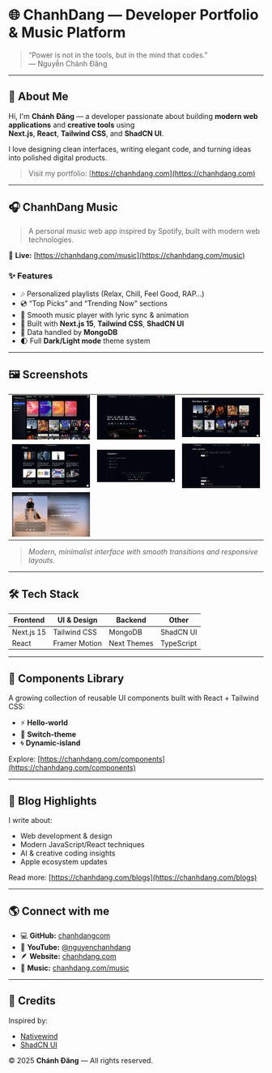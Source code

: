 # 🌐 ChanhDang — Developer Portfolio & Music Platform

> “Power is not in the tools, but in the mind that codes.”  
> — Nguyễn Chánh Đăng

---

## 🧠 About Me

Hi, I'm **Chánh Đăng** — a developer passionate about building **modern web applications** and **creative tools** using  
**Next.js**, **React**, **Tailwind CSS**, and **ShadCN UI**.

I love designing clean interfaces, writing elegant code, and turning ideas into polished digital products.

> Visit my portfolio: [https://chanhdang.com](https://chanhdang.com)

---

## 🎧 ChanhDang Music

> A personal music web app inspired by Spotify, built with modern web technologies.

🌟 **Live:** [https://chanhdang.com/music](https://chanhdang.com/music)

### ✨ Features

- 🎶 Personalized playlists (Relax, Chill, Feel Good, RAP…)
- 💿 “Top Picks” and “Trending Now” sections
- 📀 Smooth music player with lyric sync & animation
- 🎨 Built with **Next.js 15**, **Tailwind CSS**, **ShadCN UI**
- 💾 Data handled by **MongoDB**
- 🌓 Full **Dark/Light mode** theme system

---

## 🖼️ Screenshots

|                                               |                                             |                                                  |
| :-------------------------------------------: | :-----------------------------------------: | :----------------------------------------------: |
|      ![Home](public/previews/1-home.png)      | ![Playlist](public/previews/2-playlist.png) | ![Now Playing](public/previews/3-nowplaying.png) |
| ![Favorites](public/previews/4-favorites.png) |   ![Albums](public/previews/5-albums.png)   |     ![Search](public/previews/6-search.png)      |
| ![Dark Mode](public/previews/7-darkmode.png)  |                                             |                                                  |

> _Modern, minimalist interface with smooth transitions and responsive layouts._

---

## 🛠️ Tech Stack

| Frontend   | UI & Design   | Backend     | Other      |
| ---------- | ------------- | ----------- | ---------- |
| Next.js 15 | Tailwind CSS  | MongoDB     | ShadCN UI  |
| React      | Framer Motion | Next Themes | TypeScript |

---

## 🧩 Components Library

A growing collection of reusable UI components built with React + Tailwind CSS:

- ⚡ **Hello-world**
- 🌙 **Switch-theme**
- 🌀 **Dynamic-island**

Explore: [https://chanhdang.com/components](https://chanhdang.com/components)

---

## 📰 Blog Highlights

I write about:

- Web development & design
- Modern JavaScript/React techniques
- AI & creative coding insights
- Apple ecosystem updates

Read more: [https://chanhdang.com/blogs](https://chanhdang.com/blogs)

---

## 🌎 Connect with me

- 💻 **GitHub:** [chanhdangcom](https://github.com/chanhdangcom)
- 🎥 **YouTube:** [@nguyenchanhdang](https://youtube.com/@nguyenchanhdang)
- 🪶 **Website:** [chanhdang.com](https://chanhdang.com)
- 🪩 **Music:** [chanhdang.com/music](https://chanhdang.com/music)

---

## 🖤 Credits

Inspired by:

- [Nativewind](https://www.nativewind.dev/)
- [ShadCN UI](https://ui.shadcn.com/)

© 2025 **Chánh Đăng** — All rights reserved.
